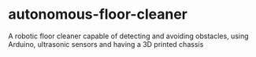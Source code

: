 # autonomous-floor-cleaner
A robotic floor cleaner capable of detecting and avoiding obstacles, using Arduino, ultrasonic sensors and having a 3D printed chassis
